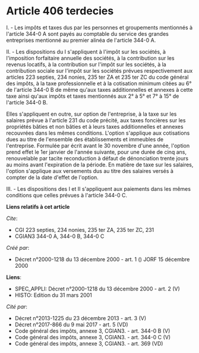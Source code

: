 # Article 406 terdecies

I. - Les impôts et taxes dus par les personnes et groupements mentionnés à l'article 344-0 A sont payés au comptable du
service des grandes entreprises mentionné au premier alinéa de l'article 344-0 A.

II. - Les dispositions du I s'appliquent à l'impôt sur les sociétés, à l'imposition forfaitaire annuelle des sociétés, à la
contribution sur les revenus locatifs, à la contribution sur l'impôt sur les sociétés, à la contribution sociale sur l'impôt
sur les sociétés prévues respectivement aux articles 223 septies, 234 nonies, 235 ter ZA et 235 ter ZC du code général des
impôts, à la taxe professionnelle et à la cotisation minimum citées au 6° de l'article 344-0 B de même qu'aux taxes
additionnelles et annexes à cette taxe ainsi qu'aux impôts et taxes mentionnés aux 2° à 5° et 7° à 15° de l'article 344-0 B.

Elles s'appliquent en outre, sur option de l'entreprise, à la taxe sur les salaires prévue à l'article 231 du code précité,
aux taxes foncières sur les propriétés bâties et non bâties et à leurs taxes additionnelles et annexes recouvrées dans les
mêmes conditions. L'option s'applique aux cotisations dues au titre de l'ensemble des établissements et immeubles de
l'entreprise. Formulée par écrit avant le 30 novembre d'une année, l'option prend effet le 1er janvier de l'année suivante,
pour une durée de cinq ans, renouvelable par tacite reconduction à défaut de dénonciation trente jours au moins avant
l'expiration de la période. En matière de taxe sur les salaires, l'option s'applique aux versements dus au titre des salaires
versés à compter de la date d'effet de l'option.

III. - Les dispositions des I et II s'appliquent aux paiements dans les mêmes conditions que celles prévues à l'article 344-0
C.

**Liens relatifs à cet article**

_Cite_:

  - CGI 223 septies, 234 nonies, 235 ter ZA, 235 ter ZC, 231
  - CGIAN3 344-0 A, 344-0 B, 344-0 C

_Créé par_:

  - Décret n°2000-1218 du 13 décembre 2000 - art. 1 () JORF 15 décembre 2000

**Liens**:

  - SPEC_APPLI: Décret n°2000-1218 du 13 décembre 2000 - art. 2 (V)
  - HISTO: Edition du 31 mars 2001

_Cité par_:

  - Décret n°2013-1225 du 23 décembre 2013 - art. 3 (V)
  - Décret n°2017-866 du 9 mai 2017 - art. 5 (VD)
  - Code général des impôts, annexe 3, CGIAN3. - art. 344-0 B (V)
  - Code général des impôts, annexe 3, CGIAN3. - art. 344-0 C (V)
  - Code général des impôts, annexe 3, CGIAN3. - art. 369 (VD)

